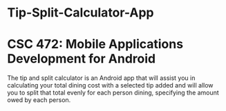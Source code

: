 # Tip-Split-Calculator-App
# CSC 472: Mobile Applications Development for Android

The tip and split calculator is an Android app that will assist you in calculating your total dining cost with a 
selected tip added and will allow you to split that total evenly for each person dining, specifying the amount owed by each person.